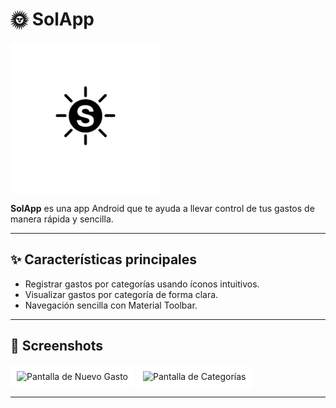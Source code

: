 # 🌞 SolApp

<div align="center" style="background-color: white; padding: 20px; display: inline-block;">
  <img src="app/src/main/res/drawable/logo.png" alt="SolApp Preview" width="200"/>
</div>

**SolApp** es una app Android que te ayuda a llevar control de tus gastos de manera rápida y sencilla.  

---

## ✨ Características principales

- Registrar gastos por categorías usando íconos intuitivos.  
- Visualizar gastos por categoría de forma clara.  
- Navegación sencilla con Material Toolbar.  

---

## 📱 Screenshots

<div align="center" style="background-color: white; padding: 10px; display: inline-block;">
  <img src="ruta/a/tu/screenshot1.png" alt="Pantalla de Nuevo Gasto" width="250"/>
</div>

<div align="center" style="background-color: white; padding: 10px; display: inline-block;">
  <img src="ruta/a/tu/screenshot2.png" alt="Pantalla de Categorías" width="250"/>
</div>

---
